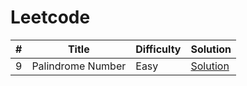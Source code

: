 # Leetcode

\# | Title | Difficulty | Solution
---|---|---|---
9 | Palindrome Number | Easy | [Solution](Leetcode/1)
